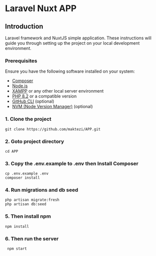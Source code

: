 # Laravel Nuxt APP

## Introduction

Laravel framework and NuxtJS simple application. These instructions will guide you through setting up the project on your local development environment.

### Prerequisites

Ensure you have the following software installed on your system:

- [Composer](https://getcomposer.org/)
- [Node.js](https://nodejs.org/)
- [XAMPP](https://www.apachefriends.org/index.html) or any other local server environment
- [PHP 8.2](https://www.php.net/) or a compatible version
- [GitHub CLI](https://cli.github.com/) (optional)
- [NVM (Node Version Manager)](https://github.com/nvm-sh/nvm) (optional)

### 1. Clone the project
```
git clone https://github.com/maktezi/APP.git
```

### 2. Goto project directory
```
cd APP
```

### 3. Copy the .env.example to .env then Install Composer
```
cp .env.example .env
composer install
```
### 4. Run migrations and db seed
```
php artisan migrate:fresh
php artisan db:seed
```

### 5. Then install npm
```
npm install
```

### 6. Then run the server
```
 npm start
```
